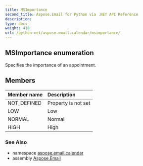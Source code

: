 ```yaml
---
title: MSImportance
second_title: Aspose.Email for Python via .NET API Reference
description: 
type: docs
weight: 410
url: /python-net/aspose.email.calendar/msimportance/
---
```


## MSImportance enumeration

Specifies the importance of an appointment.

## Members
| Member name | Description |
| :- | :- |
|NOT_DEFINED|Property is not set|
|LOW|Low|
|NORMAL|Normal|
|HIGH|High|

### See Also

* namespace [aspose.email.calendar](/python-net/aspose.email.calendar/)
* assembly [Aspose.Email](/python-net/)

